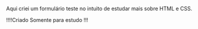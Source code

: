 Aqui criei um formulário teste no intuito de estudar mais sobre HTML e CSS.

!!!!Criado Somente para estudo !!!

